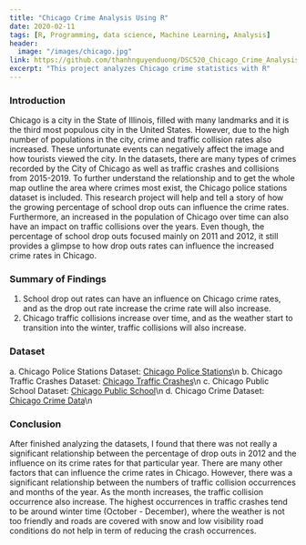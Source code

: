 ```yaml
---
title: "Chicago Crime Analysis Using R"
date: 2020-02-11
tags: [R, Programming, data science, Machine Learning, Analysis]
header:
  image: "/images/chicago.jpg"
link: https://github.com/thanhnguyenduong/DSC520_Chicago_Crime_Analysis_Using_R
excerpt: "This project analyzes Chicago crime statistics with R"
---
```

### Introduction

Chicago is a city in the State of Illinois, filled with many landmarks and it is the third most populous city in the United States. However, due
to the high number of populations in the city, crime and traffic collision rates also increased. These unfortunate events can negatively affect
the image and how tourists viewed the city. In the datasets, there are many types of crimes recorded by the City of Chicago as well as traffic
crashes and collisions from 2015-2019. To further understand the relationship and to get the whole map outline the area where crimes most
exist, the Chicago police stations dataset is included.
This research project will help and tell a story of how the growing percentage of school drop outs can influence the crime rates.
Furthermore, an increased in the population of Chicago over time can also have an impact on traffic collisions over the years. Even though,
the percentage of school drop outs focused mainly on 2011 and 2012, it still provides a glimpse to how drop outs rates can influence the
increased crime rates in Chicago.

### Summary of Findings
1. School drop out rates can have an influence on Chicago crime rates, and as the drop out rate increase the crime rate will also
increase.
2. Chicago traffic collisions increase over time, and as the weather start to transition into the winter, traffic collisions will also increase.

### Dataset
a. Chicago Police Stations Dataset: [Chicago Police Stations](https://www.kaggle.com/chicago/chicago-police-stations)\n
b. Chicago Traffic Crashes Dataset: [Chicago Traffic Crashes](https://www.kaggle.com/isadoraamorim/trafficcrasheschicago)\n
c. Chicago Public School Dataset: [Chicago Public School](https://www.kaggle.com/chicago/chicago-public-schools-data)\n
d. Chicago Crime Dataset: [Chicago Crime Data](https://www.kaggle.com/mpastore/chicago-crime-data)\n

### Conclusion
After finished analyzing the datasets, I found that there was not really a significant relationship between the percentage of drop outs in 2012
and the influence on its crime rates for that particular year. There are many other factors that can influence the crime rates in Chicago.
However, there was a significant relationship between the numbers of traffic collision occurrences and months of the year. As the month
increases, the traffic collision occurrence also increase. The highest occurrences in traffic crashes tend to be around winter time (October -
December), where the weather is not too friendly and roads are covered with snow and low visibility road conditions do not help in term of
reducing the crash occurrences.
